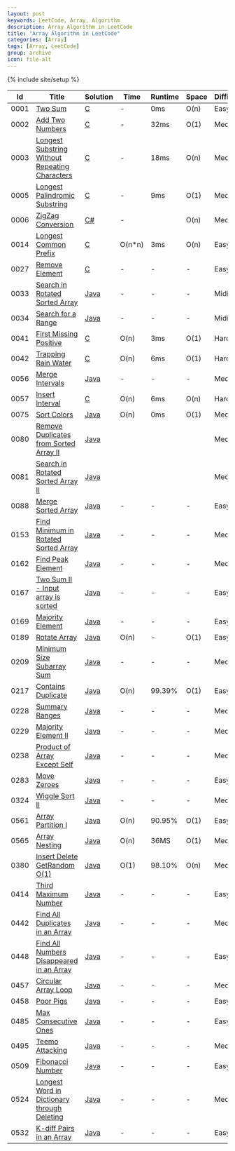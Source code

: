 ```yaml
---
layout: post
keywords: LeetCode, Array, Algorithm
description: Array Algorithm in LeetCode
title: "Array Algorithm in LeetCode"
categories: [Array]
tags: [Array, LeetCode]
group: archive
icon: file-alt
---
```

{% include site/setup %}

|Id  | Title  | Solution   | Time | Runtime |  Space | Difficulty  | Catagory|
 ------------ | ------------ | ------------ | ------------ | ------------ | ------------ | ------------ | ------------
|0001|[Two Sum](https://leetcode.com/problems/two-sum) | [C](https://algorithm.dun.so/leetcode-1/)  |  - | 0ms  | O(n)  |  Easy |Array|
|0002|[Add Two Numbers](https://leetcode.com/problems/add-two-numbers) | [C](https://algorithm.dun.so/leetcode-2/)  |  - |32ms  | O(1)  |  Medium |Array|
|0003|[Longest Substring Without Repeating Characters](https://leetcode.com/problems/longest-substring-without-repeating-characters) | [C](https://algorithm.dun.so/leetcode-3/)  |   - |18ms| O(n)  |  Medium |Array|
|0005|[Longest Palindromic Substring](https://leetcode.com/problems/longest-palindromic-substring) | [C](https://algorithm.dun.so/leetcode-5/)  |   - |9ms| O(1)  |  Medium |Array|
|0006|[ZigZag Conversion](https://leetcode.com/problems/zigzag-conversion) | [C#](https://algorithm.dun.so/leetcode-6/)  |   -| | O(n)  |  Medium |Array|
|0014|[Longest Common Prefix](https://leetcode.com/problems/longest-common-prefix) | [C](https://algorithm.dun.so/leetcode-14/)  | O(n\*n) |3ms| O(n)  |  Easy |Array|
|0027|[Remove Element](https://leetcode.com/problems/remove-element/) | [C](https://algorithm.dun.so/leetcode-27/)  |-|-|-|  Easy |Array|
|0033|[Search in Rotated Sorted Array](https://leetcode.com/problems/search-in-rotated-sorted-array) | [Java](https://algorithm.dun.so/leetcode-33/)  |-|-|-|  Midium |Array|
|0034|[Search for a Range](https://leetcode.com/problems/search-for-a-range/) | [Java](https://algorithm.dun.so/leetcode-34/)  |-|-|-|  Midium |Array|
|0041|[First Missing Positive](https://leetcode.com/problems/first-missing-positive) | [C](https://algorithm.dun.so/leetcode-41/)  | O(n) |3ms| O(1)  |  Hard |Array|
|0042|[Trapping Rain Water](https://leetcode.com/problems/trapping-rain-water) | [C](https://algorithm.dun.so/leetcode-42/)  | O(n) |6ms| O(1)  |  Hard |Array|
|0056|[Merge Intervals](https://leetcode.com/problems/merge-intervals/) | [Java](https://algorithm.dun.so/leetcode-56/)  |-|-|-|  Medium |Array|
|0057|[Insert Interval](https://leetcode.com/problems/insert-interval) | [C](https://algorithm.dun.so/leetcode-57/)  | O(n) |6ms| O(n)  |  Hard |Array|
|0075|[Sort Colors](https://leetcode.com/problems/sort-colors/) | [Java](https://algorithm.dun.so/leetcode-75/)  | O(n) |0ms| O(1)  |  Medium |Array|
|0080|[Remove Duplicates from Sorted Array II](https://leetcode.com/problems/remove-duplicates-from-sorted-array-ii/) | [Java](https://algorithm.dun.so/leetcode-80/)  ||||  Medium |Array|
|0081|[Search in Rotated Sorted Array II](https://leetcode.com/problems/search-in-rotated-sorted-array-ii) | [Java](https://algorithm.dun.so/leetcode-81/)  ||||  Medium |Array|
|0088|[Merge Sorted Array](https://leetcode.com/problems/merge-sorted-array) | [Java](https://algorithm.dun.so/leetcode-88/)  |-|-|-|  Easy |Array|
|0153|[Find Minimum in Rotated Sorted Array](https://leetcode.com/problems/find-minimum-in-rotated-sorted-array) | [Java](https://algorithm.dun.so/leetcode-153/)  |-|-|-|  Medium |Array|
|0162|[Find Peak Element](https://leetcode.com/problems/find-peak-element/) | [Java](https://algorithm.dun.so/leetcode-162/)  |-|-|-|  Medium |Array|
|0167|[Two Sum II - Input array is sorted](https://leetcode.com/problems/two-sum-ii-input-array-is-sorted) | [Java](https://algorithm.dun.so/leetcode-167/)  |-|-|-|  Easy |Array|
|0169|[Majority Element](https://leetcode.com/problems/majority-element/) | [Java](https://algorithm.dun.so/leetcode-169/)  |-|-|-|  Easy |Array|
|0189|[Rotate Array](https://leetcode.com/problems/rotate-array) | [Java](https://algorithm.dun.so/leetcode-189/)  | O(n) |-| O(1)  |  Easy |Array|
|0209|[Minimum Size Subarray Sum](https://leetcode.com/problems/minimum-size-subarray-sum/) | [Java](https://algorithm.dun.so/leetcode-209/)  |-|-|-|  Medium |Array|
|0217|[Contains Duplicate](https://leetcode.com/problems/contains-duplicate) | [Java](https://algorithm.dun.so/leetcode-217/)  | O(n) |99.39%| O(1)  |  Easy |Array|
|0228|[Summary Ranges](https://leetcode.com/problems/summary-ranges) | [Java](https://algorithm.dun.so/leetcode-228/)  |-|-|-|  Medium |Array|
|0229|[Majority Element II](https://leetcode.com/problems/majority-element-ii/) | [Java](https://algorithm.dun.so/leetcode-229/)  |-|-|-|  Medium |Array|
|0238|[Product of Array Except Self](https://leetcode.com/problems/product-of-array-except-self) | [Java](https://algorithm.dun.so/leetcode-238/)  |-|-|-|  Medium |Array|
|0283|[Move Zeroes](https://leetcode.com/problems/move-zeroes/) | [Java](https://algorithm.dun.so/leetcode-283/)  |-|-|-|  Easy |Array|
|0324|[Wiggle Sort II](https://leetcode.com/problems/wiggle-sort-ii/) | [Java](https://algorithm.dun.so/leetcode-324/)  |-|-|-|  Medium |Array|
|0561|[Array Partition I](https://leetcode.com/problems/array-partition-i)| [Java](https://algorithm.dun.so/leetcode-561/)  | O(n) |90.95%| O(1)  |  Easy |Array|
|0565|[Array Nesting](https://leetcode.com/problems/array-nesting)| [Java](https://algorithm.dun.so/leetcode-565/)  | O(n) |36MS| O(1)  |  Medium |Array|
|0380|[Insert Delete GetRandom O(1)](https://leetcode.com/problems/insert-delete-getrandom-o1/) | [Java](https://algorithm.dun.so/leetcode-380/)  | O(1) |98.10%| O(n)  |  Medium |Array|
|0414|[Third Maximum Number](https://leetcode.com/problems/third-maximum-number/description/) | [Java](https://algorithm.dun.so/leetcode-414/)  |-|-|-|Easy |Array|
|0442|[Find All Duplicates in an Array ](https://leetcode.com/problems/find-all-duplicates-in-an-array/) | [Java](https://algorithm.dun.so/leetcode-442/)  |-|-|-|Medium |Array|
|0448|[Find All Numbers Disappeared in an Array](https://leetcode.com/problems/find-all-numbers-disappeared-in-an-array/) | [Java](https://algorithm.dun.so/leetcode-448/)  |-|-|-|Easy|Array|
|0457|[Circular Array Loop](https://leetcode.com/problems/circular-array-loop/) | [Java](https://algorithm.dun.so/leetcode-457/)  |-|-|-|Medium|Array|
|0458|[Poor Pigs](https://leetcode.com/problems/poor-pigs/) | [Java](https://algorithm.dun.so/leetcode-458/)  |-|-|-|Easy|Array|
|0485|[Max Consecutive Ones](https://leetcode.com/problems/max-consecutive-ones/) | [Java](https://algorithm.dun.so/leetcode-485/)  |-|-|-|Easy|Array|
|0495|[Teemo Attacking](https://leetcode.com/problems/teemo-attacking/) | [Java](https://algorithm.dun.so/leetcode-495/)  |-|-|-|Medium|Array|
|0509|[Fibonacci Number](https://leetcode.com/problems/fibonacci-number/) | [Java](https://algorithm.dun.so/leetcode-509/)  |-|-|-|Easy|Array|
|0524|[Longest Word in Dictionary through Deleting](https://leetcode.com/problems/longest-word-in-dictionary-through-deleting/) | [Java](https://algorithm.dun.so/leetcode-524/)  |-|-|-|Medium|Array|
|0532|[K-diff Pairs in an Array](https://leetcode.com/problems/k-diff-pairs-in-an-array/) | [Java](https://algorithm.dun.so/leetcode-532/)  |-|-|-|Easy|Array|








